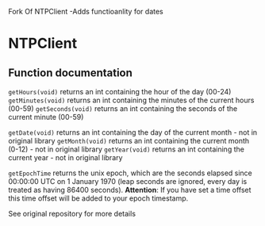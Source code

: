 Fork Of  NTPClient
-Adds functioanlity for dates
# NTPClient

## Function documentation
`getHours(void)` returns an int containing the hour of the day (00-24)
`getMinutes(void)` returns an int containing the minutes of the current hours (00-59)
`getSeconds(void)` returns an int containing the seconds of the current minute (00-59)

`getDate(void)` returns an int containing the day of the current month - not in original library
`getMonth(void)` returns an int containing the current month (0-12) - not in original library
`getYear(void)` returns an int containing the current year - not in original library

`getEpochTime` returns the unix epoch, which are the seconds elapsed since 00:00:00 UTC on 1 January 1970 (leap seconds are ignored, every day is treated as having 86400 seconds). **Attention**: If you have set a time offset this time offset will be added to your epoch timestamp.

See original repository for more details
